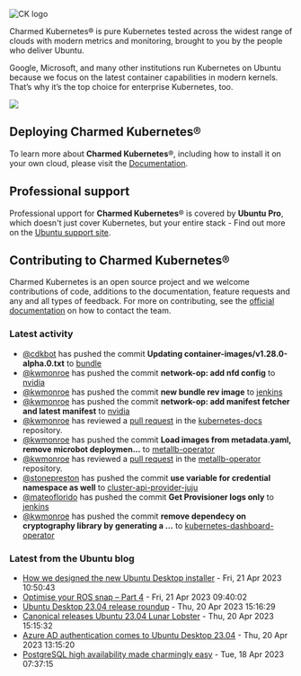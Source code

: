 ![CK logo](https://assets.ubuntu.com/v1/451d4cf4-Charmed+Kubernetes_RGB_onWhite_2022.svg)

Charmed Kubernetes® is pure Kubernetes tested across the widest range of clouds with modern metrics and monitoring, brought to you by the people who deliver Ubuntu.

Google, Microsoft, and many other institutions run Kubernetes on Ubuntu because we focus on the latest container capabilities in modern kernels. That’s why it’s the top choice for enterprise Kubernetes, too.

![](https://assets.ubuntu.com/v1/843c77b6-juju-at-a-glace.svg)

## Deploying Charmed Kubernetes®

To learn more about **Charmed Kubernetes**®, including how to install it on your own cloud, please visit the [Documentation][docs].

## Professional support

Professional upport for **Charmed Kubernetes**® is covered by **Ubuntu Pro**, which doesn't just cover Kubernetes, but your entire stack - Find out more on the [Ubuntu support site](https://ubuntu.com/support).

## Contributing to Charmed Kubernetes®

Charmed Kubernetes is an open source project and we welcome contributions of code, additions to the documentation, feature requests and any and all types of feedback. For more on contributing, see the [official documentation][get-in-touch] on how to contact the team.

<!-- LINKS -->
[docs]: https://ubuntu.com/kubernetes/docs
[get-in-touch]: https://ubuntu.com/kubernetes/docs/get-in-touch

### Latest activity

<!-- activity starts -->
 - [@cdkbot](https://github.com/cdkbot) has pushed the commit **Updating container-images/v1.28.0-alpha.0.txt** to [bundle](https://github.com/charmed-kubernetes/bundle)
 - [@kwmonroe](https://github.com/kwmonroe) has pushed the commit **network-op: add nfd config** to [nvidia](https://github.com/charmed-kubernetes/nvidia)
 - [@kwmonroe](https://github.com/kwmonroe) has pushed the commit **new bundle rev image** to [jenkins](https://github.com/charmed-kubernetes/jenkins)
 - [@kwmonroe](https://github.com/kwmonroe) has pushed the commit **network-op: add manifest fetcher and latest manifest** to [nvidia](https://github.com/charmed-kubernetes/nvidia)
 - [@kwmonroe](https://github.com/kwmonroe) has reviewed a [pull request](https://github.com/charmed-kubernetes/kubernetes-docs/pull/768) in the [kubernetes-docs](https://github.com/charmed-kubernetes/kubernetes-docs) repository.
 - [@kwmonroe](https://github.com/kwmonroe) has pushed the commit **Load images from metadata.yaml, remove microbot deploymen...** to [metallb-operator](https://github.com/charmed-kubernetes/metallb-operator)
 - [@kwmonroe](https://github.com/kwmonroe) has reviewed a [pull request](https://github.com/charmed-kubernetes/metallb-operator/pull/31) in the [metallb-operator](https://github.com/charmed-kubernetes/metallb-operator) repository.
 - [@stonepreston](https://github.com/stonepreston) has pushed the commit **use variable for credential namespace as well** to [cluster-api-provider-juju](https://github.com/charmed-kubernetes/cluster-api-provider-juju)
 - [@mateoflorido](https://github.com/mateoflorido) has pushed the commit **Get Provisioner logs only** to [jenkins](https://github.com/charmed-kubernetes/jenkins)
 - [@kwmonroe](https://github.com/kwmonroe) has pushed the commit **remove dependecy on cryptography library by generating a ...** to [kubernetes-dashboard-operator](https://github.com/charmed-kubernetes/kubernetes-dashboard-operator)
<!-- activity ends -->

<!-- roadmap starts -->

<!-- roadmap ends -->

### Latest from the Ubuntu blog

<!-- blog starts -->
* [How we designed the new Ubuntu Desktop installer](https://ubuntu.com//blog/how-we-designed-the-new-ubuntu-desktop-installer) - Fri, 21 Apr 2023 10:50:43 
* [Optimise your ROS snap – Part 4](https://ubuntu.com//blog/optimise-your-ros-snap-part-4) - Fri, 21 Apr 2023 09:40:02 
* [Ubuntu Desktop 23.04 release roundup](https://ubuntu.com//blog/ubuntu-desktop-23-04-release-roundup) - Thu, 20 Apr 2023 15:16:29 
* [Canonical releases Ubuntu 23.04 Lunar Lobster](https://ubuntu.com//blog/canonical-releases-ubuntu-23-04-lunar-lobster) - Thu, 20 Apr 2023 15:15:32 
* [Azure AD authentication comes to Ubuntu Desktop 23.04](https://ubuntu.com//blog/azure-ad-authentication-comes-to-ubuntu-desktop-23-04) - Thu, 20 Apr 2023 13:15:20 
* [PostgreSQL high availability made charmingly easy](https://ubuntu.com//blog/postgresql-high-availability) - Tue, 18 Apr 2023 07:37:15 
<!-- blog ends -->
